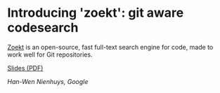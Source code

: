 # Introducing 'zoekt': git aware codesearch

[Zoekt](https://gerrit.googlesource.com/zoekt/) is an open-source, fast
full-text search engine for code, made to work well for Git repositories.

[Slides (PDF)](https://storage.googleapis.com/gerrit-talks/summit/2016/zoekt.pdf)

*Han-Wen Nienhuys, Google*
